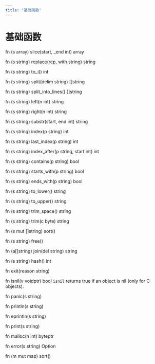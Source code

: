 ```yaml
---
title: "基础函数"
---
```

# 基础函数

fn (s array) slice(start, _end int) array

fn (s string) replace(rep, with string) string

fn (s string) to_i() int

fn (s string) split(delim string) []string

fn (s string) split_into_lines() []string

fn (s string) left(n int) string

fn (s string) right(n int) string

fn (s string) substr(start, end int) string

fn (s string) index(p string) int

fn (s string) last_index(p string) int

fn (s string) index_after(p string, start int) int

fn (s string) contains(p string) bool

fn (s string) starts_with(p string) bool

fn (s string) ends_with(p string) bool

fn (s string) to_lower() string

fn (s string) to_upper() string

fn (s string) trim_space() string

fn (s string) trim(c byte) string

fn (s mut []string) sort()

fn (s string) free()

fn (a[]string) join(del string) string

fn (s string) hash() int

fn exit(reason string)

fn isnil(v voidptr) bool
`isnil` returns true if an object is nil (only for C objects).

fn panic(s string)

fn println(s string)

fn eprintln(s string)

fn print(s string)

fn malloc(n int) byteptr

fn error(s string) Option

fn (m mut map) sort()
